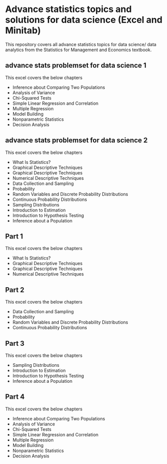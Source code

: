 # Advance statistics topics and solutions for data science (Excel and Minitab)
This repository covers all advance statistics topics for data science/ data analytics from the Statistics for Management and Economics textbook.
## advance stats problemset for data science 1
This excel covers the below chapters
- Inference about Comparing Two Populations 
- Analysis of Variance 
- Chi-Squared Tests 
- Simple Linear Regression and Correlation
- Multiple Regression 
- Model Building 
- Nonparametric Statistics 
- Decision Analysis
## advance stats problemset for data science 2
This excel covers the below chapters
- What Is Statistics?
- Graphical Descriptive Techniques 
- Graphical Descriptive Techniques 
- Numerical Descriptive Techniques 
- Data Collection and Sampling 
- Probability 
- Random Variables and Discrete Probability Distributions 
- Continuous Probability Distributions
- Sampling Distributions 
- Introduction to Estimation
- Introduction to Hypothesis Testing 
- Inference about a Population
## Part 1
This excel covers the below chapters
- What Is Statistics?
- Graphical Descriptive Techniques 
- Graphical Descriptive Techniques 
- Numerical Descriptive Techniques 
## Part 2
This excel covers the below chapters
- Data Collection and Sampling 
- Probability 
- Random Variables and Discrete Probability Distributions 
- Continuous Probability Distributions
## Part 3
This excel covers the below chapters
- Sampling Distributions 
- Introduction to Estimation
- Introduction to Hypothesis Testing 
- Inference about a Population
## Part 4
This excel covers the below chapters
- Inference about Comparing Two Populations 
- Analysis of Variance 
- Chi-Squared Tests 
- Simple Linear Regression and Correlation
- Multiple Regression 
- Model Building 
- Nonparametric Statistics 
- Decision Analysis 
